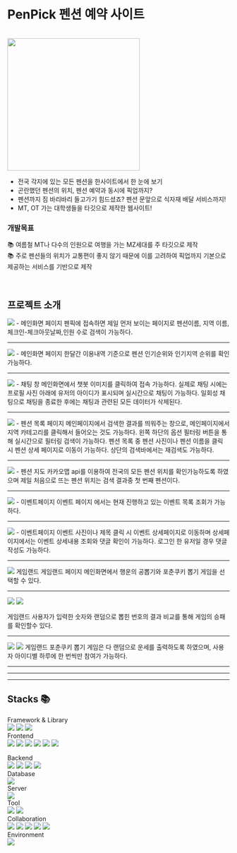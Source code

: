 
# PenPick 펜션 예약 사이트

<br>
<img src="https://github.com/kgaeul/PenPick/assets/143372208/097b1182-bb3a-4a12-a8e4-0c109cb1c11d" style="width:300px">

<br>

- 전국 각지에 있는 모든 펜션을 한사이트에서 한 눈에 보기
- 곤란했던 펜션의 위치, 펜션 예약과 동시에 픽업까지?
- 펜션까지 짐 바리바리 들고가기 힘드셨죠? 펜션 문앞으로 식자재 배달 서비스까지!
- MT, OT 가는 대학생들을 타깃으로 제작한 웹사이트!

### 개발목표
📚 여름철 MT나 다수의 인원으로 여행을 가는 MZ세대를 주 타깃으로 제작
<br>
📚 주로 펜션들의 위치가 교통편이 좋지 않기 때문에 이를 고려하여 픽업까지 기본으로 제공하는 서비스를 기반으로 제작


<br>

## 프로젝트 소개
<img src="https://github.com/kgaeul/PenPick/assets/143372208/09ef2013-5232-4a8c-9c0b-1202f79dc63d">
- 메인화면 페이지
펜픽에 접속하면 제일 먼저 보이는 페이지로 펜션이름, 지역 이름,체크인-체크아웃날짜,인원 수로 검색이 가능하다.


<hr>
<img src="https://github.com/kgaeul/PenPick/assets/143372208/d887106a-e26f-44cc-8302-9b118d817f01">
- 메인화면 페이지
한달간 이용내역 기준으로 펜션 인기순위와 인기지역 순위를 확인가능하다.
<hr>
<img src="https://github.com/kgaeul/PenPick/assets/143372208/d8b71230-e508-4b39-b907-6a2b09e35c83">
- 채팅 창
메인화면에서 챗봇 이미지를 클릭하여 접속 가능하다.
실제로 채팅 시에는 프로필 사진 아래에 유저의 아이디가 표시되며 실시간으로 채팅이 가능하다.
일회성 채팅으로 채팅을 종료한 후에는 채팅과 관련된 모든 데이터가 삭제된다.

<hr>
<img src="https://github.com/kgaeul/PenPick/assets/143372208/099c50a5-011f-4e13-8b9c-17dd2b912c7d">
- 펜션 목록 페이지 
메인페이지에서 검색한 결과를 띄워주는 창으로, 메인페이지에서 지역 카테고리를 클릭해서 들어오는 것도 가능하다. 
왼쪽 하단의 옵션 필터링 버튼을 통해 실시간으로 필터링 검색이 가능하다.
펜션 목록 중 펜션 사진이나 펜션 이름을 클릭 시 펜션 상세 페이지로 이동이 가능하다.
상단의 검색바에서는 재검색도 가능하다.


<hr>
<img src="https://github.com/kgaeul/PenPick/assets/143372208/7a44fce6-5551-4a8e-b6c0-2706a47cf7e7">
- 펜션 지도
카카오맵 api를 이용하여 전국의 모든 펜션 위치를 확인가능하도록 하였으며 제일 처음으로 뜨는 펜션 위치는 검색 결과중 첫 번째 펜션이다.
<hr>
<img src="https://github.com/kgaeul/PenPick/assets/143372208/d186591e-fef6-44a1-bcdc-e8825e9244f5">
- 이벤트페이지
이벤트 페이지 에서는 현재 진행하고 있는 이벤트 목록 조회가 가능하다.
<hr>
<img src="https://github.com/kgaeul/PenPick/assets/143372208/544aa1a5-f348-4bef-9a3f-bdad2e704483">
- 이벤트페이지
이벤트 사진이나 제목 클릭 시 이벤트 상세페이지로 이동하며 상세페이지에서는 이벤트 상세내용 조회와 댓글 확인이 가능하다. 로그인 한 유저일 경우 댓글 작성도 가능하다.
<hr>


<img src="https://github.com/kgaeul/PenPick/assets/143372208/14301a3f-b80b-45f5-b332-2b2bcca59056">
게임랜드
게임랜드 페이지 메인화면에서 행운의 공뽑기와 포춘쿠키 뽑기 게임을 선택할 수 있다.

<hr>

<img src="https://github.com/kgaeul/PenPick/assets/143372208/7ca1471f-2900-402e-9617-dd640a757c83">
<img src="https://github.com/kgaeul/PenPick/assets/143372208/d07914ac-3073-44d3-9054-241e788196b0">

게임랜드
사용자가 입력한 숫자와 랜덤으로 뽑힌 번호의 결과 비교를 통해 게임의 승패를 확인할수 있다.

<hr>
<img src="https://github.com/kgaeul/PenPick/assets/143372208/9bc795ed-8c43-4fbc-97f3-a1f1deeed812">
<img src="https://github.com/kgaeul/PenPick/assets/143372208/c3886786-f2a7-48cc-82b0-3eff33bb2f7d">
게임랜드
포춘쿠키 뽑기 게임은 다 랜덤으로 운세를 출력하도록 하였으며, 사용자 아이디별 하루에 한 번씩만 참여가 가능하다.
<hr>

<hr>

<hr>




 ## Stacks 📚
<div> 
 Framework & Library
 <br>
 <img src="https://img.shields.io/badge/springboot-6DB33F?style=for-the-badge&logo=springboot&logoColor=white">
 <img src="https://img.shields.io/badge/spring-6DB33F?style=for-the-badge&logo=spring&logoColor=white">
  <img src="https://camo.githubusercontent.com/902ccb67f879a15b0b3b7c6e93f33f073843e0b3674bba9275c91ecaca739aba/68747470733a2f2f696d672e736869656c64732e696f2f62616467652f537072696e675f53656375726974792d3644423333463f7374796c653d666f722d7468652d6261646765266c6f676f3d537072696e672d5365637572697479266c6f676f436f6c6f723d7768697465">
</div>
Frontend
 <br>
<img src="https://img.shields.io/badge/react-61DAFB?style=for-the-badge&logo=react&logoColor=black">
<img src="https://img.shields.io/badge/bootstrap-7952B3?style=for-the-badge&logo=bootstrap&logoColor=white">
<img src="https://img.shields.io/badge/javascript-F7DF1E?style=for-the-badge&logo=javascript&logoColor=black">
<img src="https://img.shields.io/badge/css-1572B6?style=for-the-badge&logo=css3&logoColor=white">
<img src="https://img.shields.io/badge/html5-E34F26?style=for-the-badge&logo=html5&logoColor=white">
<img src="https://img.shields.io/badge/jquery-0769AD?style=for-the-badge&logo=jquery&logoColor=white">

Backend
<br>
<img src="https://img.shields.io/badge/jpa-E34F26?style=for-the-badge&logo=jpa&logoColor=white">
<img src="https://img.shields.io/badge/java-FF7800?style=for-the-badge&logo=java&logoColor=white">
<img src="https://img.shields.io/badge/jsp&servlet-4398CC?style=for-the-badge&logo=jsp&servlet&logoColor=white">
<img src="https://img.shields.io/badge/node.js-F7DF1E?style=for-the-badge&logo=node.js&logoColor=white">
<br>
Database
<br>
<img src="https://img.shields.io/badge/oracle-F80000?style=for-the-badge&logo=oracle&logoColor=white">
<br>
Server
<br>
<img src="https://img.shields.io/badge/apache tomcat-F8DC75?style=for-the-badge&logo=apachetomcat&logoColor=white">
<br>
Tool
<br>
<img src="https://camo.githubusercontent.com/9ae0ea293e146b4c6bd0b37ab3b648d78cd5eb153dcc6609312729acc47b222e/68747470733a2f2f696d672e736869656c64732e696f2f62616467652f45636c69707365204944452d3243323235353f7374796c653d666f722d7468652d6261646765266c6f676f3d65636c69707365696465266c6f676f436f6c6f723d7768697465">
<img src="https://camo.githubusercontent.com/64ff0373d7317b94d94f00c8cffac29d880a702d54c012fbcd16dae7e12db981/68747470733a2f2f696d672e736869656c64732e696f2f62616467652f56697375616c2053747564696f20436f64652d3030374143433f7374796c653d666f722d7468652d6261646765266c6f676f3d76697375616c73747564696f636f6465266c6f676f436f6c6f723d7768697465">
<br>
Collaboration
<br>
<img src="https://img.shields.io/badge/Slack-4A154B?style=for-the-badge&logo=Slack&logoColor=white">
<img src="https://img.shields.io/badge/trello-0052CC?style=for-the-badge&logo=trello&logoColor=white">
<img src="https://img.shields.io/badge/github-181717?style=for-the-badge&logo=github&logoColor=white">
<img src="https://camo.githubusercontent.com/499921200e3b429b5fccbbe95afff0d79316b025c80c5994a2759745e007b96f/68747470733a2f2f696d672e736869656c64732e696f2f62616467652f476f6f676c652532305368656574732d3334413835333f7374796c653d666f722d7468652d6261646765266c6f676f3d676f6f676c652d736865657473266c6f676f436f6c6f723d7768697465">
<img src="https://camo.githubusercontent.com/eabafd2d4be8e0abcc9f0c7b9bc682a7fa2e8d6b2b42c6e5de2b2ea3bae5f505/68747470733a2f2f696d672e736869656c64732e696f2f62616467652f4e6f74696f6e2d3030303030303f7374796c653d666f722d7468652d6261646765266c6f676f3d6e6f74696f6e266c6f676f436f6c6f723d7768697465">
<br>
Environment
<br>
<img src="https://camo.githubusercontent.com/b7942d63ed3877aa11bfe7017a6e06b1e421b4b4912cfaf87b30dc1a5f51dca3/68747470733a2f2f696d672e736869656c64732e696f2f62616467652f57696e646f77732031302d3030373844363f7374796c653d666f722d7468652d6261646765266c6f676f3d77696e646f77733130266c6f676f436f6c6f723d7768697465">
 <br>
 <br>


 

